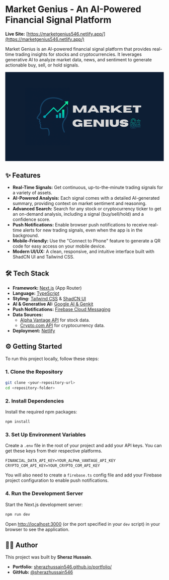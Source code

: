# Market Genius - An AI-Powered Financial Signal Platform

**Live Site:** [https://marketgenius546.netlify.app/](https://marketgenius546.netlify.app/)

Market Genius is an AI-powered financial signal platform that provides real-time trading insights for stocks and cryptocurrencies. It leverages generative AI to analyze market data, news, and sentiment to generate actionable buy, sell, or hold signals.

![Market Genius Screenshot](marketgen.png)

## ✨ Features

- **Real-Time Signals:** Get continuous, up-to-the-minute trading signals for a variety of assets.
- **AI-Powered Analysis:** Each signal comes with a detailed AI-generated summary, providing context on market sentiment and reasoning.
- **Advanced Search:** Search for any stock or cryptocurrency ticker to get an on-demand analysis, including a signal (buy/sell/hold) and a confidence score.
- **Push Notifications:** Enable browser push notifications to receive real-time alerts for new trading signals, even when the app is in the background.
- **Mobile-Friendly:** Use the "Connect to Phone" feature to generate a QR code for easy access on your mobile device.
- **Modern UI/UX:** A clean, responsive, and intuitive interface built with ShadCN UI and Tailwind CSS.

## 🛠️ Tech Stack

- **Framework:** [Next.js](https://nextjs.org/) (App Router)
- **Language:** [TypeScript](https://www.typescriptlang.org/)
- **Styling:** [Tailwind CSS](https://tailwindcss.com/) & [ShadCN UI](https://ui.shadcn.com/)
- **AI & Generative AI:** [Google AI & Genkit](https://firebase.google.com/docs/genkit)
- **Push Notifications:** [Firebase Cloud Messaging](https://firebase.google.com/docs/cloud-messaging)
- **Data Sources:**
  - [Alpha Vantage API](https://www.alphavantage.co/) for stock data.
  - [Crypto.com API](https://crypto.com/exchange-api) for cryptocurrency data.
- **Deployment:** [Netlify](https://www.netlify.com/)

## ⚙️ Getting Started

To run this project locally, follow these steps:

### 1. Clone the Repository

```bash
git clone <your-repository-url>
cd <repository-folder>
```

### 2. Install Dependencies

Install the required npm packages:

```bash
npm install
```

### 3. Set Up Environment Variables

Create a `.env` file in the root of your project and add your API keys. You can get these keys from their respective platforms.

```.env
FINANCIAL_DATA_API_KEY=YOUR_ALPHA_VANTAGE_API_KEY
CRYPTO_COM_API_KEY=YOUR_CRYPTO_COM_API_KEY
```

You will also need to create a `firebase.ts` config file and add your Firebase project configuration to enable push notifications.

### 4. Run the Development Server

Start the Next.js development server:

```bash
npm run dev
```

Open [http://localhost:3000](http://localhost:3000) (or the port specified in your `dev` script) in your browser to see the application.

## 🧑‍💻 Author

This project was built by **Sheraz Hussain**.

- **Portfolio:** [sherazhussain546.github.io/portfolio/](https://sherazhussain546.github.io/portfolio/)
- **GitHub:** [@sherazhussain546](https://github.com/sherazhussain546)
